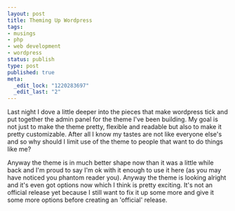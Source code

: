 ```yaml
--- 
layout: post
title: Theming Up Wordpress
tags: 
- musings
- php
- web development
- wordpress
status: publish
type: post
published: true
meta: 
  _edit_lock: "1220283697"
  _edit_last: "2"
---
```

Last night I dove a little deeper into the pieces that make wordpress tick and put together the admin panel for the theme I've been building. My goal is not just to make the theme pretty, flexible and readable but also to make it pretty customizable. After all I know my tastes are not like everyone else's and so why should I limit use of the theme to people that want to do things like me?

Anyway the theme is in much better shape now than it was a little while back and I'm proud to say I'm ok with it enough to use it here (as you may have noticed you phantom reader you). Anyway the theme is looking alright and it's even got options now which I think is pretty exciting. It's not an official release yet because I still want to fix it up some more and give it some more options before creating an 'official' release.
